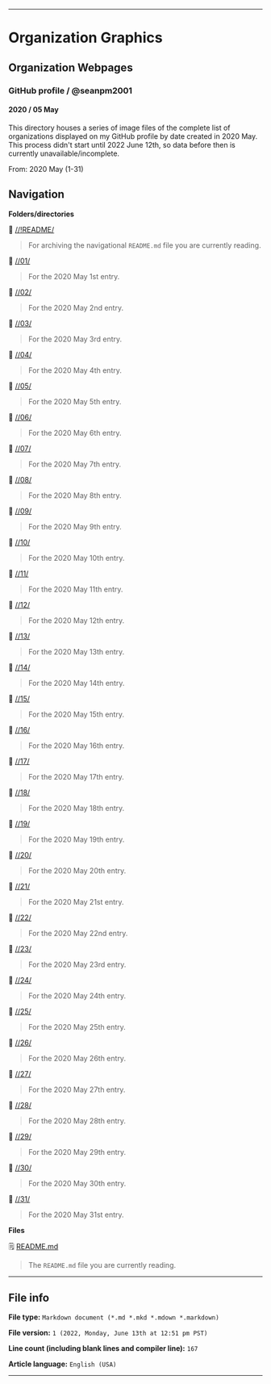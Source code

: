 
***

# Organization Graphics

## Organization Webpages

### GitHub profile / @seanpm2001

#### 2020 / 05 May

This directory houses a series of image files of the complete list of organizations displayed on my GitHub profile by date created in 2020 May. This process didn't start until 2022 June 12th, so data before then is currently unavailable/incomplete.

From: 2020 May (1-31)

## Navigation

**Folders/directories**

📁 [//!README/](/OrganizationGraphics/Organization_webpages/GitHub_Profile/@seanpm2001/2020/05_May/!README/)

> For archiving the navigational `README.md` file you are currently reading.

📁 [//01/](/OrganizationGraphics/Organization_webpages/GitHub_Profile/@seanpm2001/2020/05_May/01/)

> For the 2020 May 1st entry.

📁 [//02/](/OrganizationGraphics/Organization_webpages/GitHub_Profile/@seanpm2001/2020/05_May/02/)

> For the 2020 May 2nd entry.

📁 [//03/](/OrganizationGraphics/Organization_webpages/GitHub_Profile/@seanpm2001/2020/05_May/03/)

> For the 2020 May 3rd entry.

📁 [//04/](/OrganizationGraphics/Organization_webpages/GitHub_Profile/@seanpm2001/2020/05_May/04/)

> For the 2020 May 4th entry.

📁 [//05/](/OrganizationGraphics/Organization_webpages/GitHub_Profile/@seanpm2001/2020/05_May/05/)

> For the 2020 May 5th entry.

📁 [//06/](/OrganizationGraphics/Organization_webpages/GitHub_Profile/@seanpm2001/2020/05_May/06/)

> For the 2020 May 6th entry.

📁 [//07/](/OrganizationGraphics/Organization_webpages/GitHub_Profile/@seanpm2001/2020/05_May/07/)

> For the 2020 May 7th entry.

📁 [//08/](/OrganizationGraphics/Organization_webpages/GitHub_Profile/@seanpm2001/2020/05_May/08/)

> For the 2020 May 8th entry.

📁 [//09/](/OrganizationGraphics/Organization_webpages/GitHub_Profile/@seanpm2001/2020/05_May/09/)

> For the 2020 May 9th entry.

📁 [//10/](/OrganizationGraphics/Organization_webpages/GitHub_Profile/@seanpm2001/2020/05_May/10/)

> For the 2020 May 10th entry.

📁 [//11/](/OrganizationGraphics/Organization_webpages/GitHub_Profile/@seanpm2001/2020/05_May/11/)

> For the 2020 May 11th entry.

📁 [//12/](/OrganizationGraphics/Organization_webpages/GitHub_Profile/@seanpm2001/2020/05_May/12/)

> For the 2020 May 12th entry.

📁 [//13/](/OrganizationGraphics/Organization_webpages/GitHub_Profile/@seanpm2001/2020/05_May/13/)

> For the 2020 May 13th entry.

📁 [//14/](/OrganizationGraphics/Organization_webpages/GitHub_Profile/@seanpm2001/2020/05_May/14/)

> For the 2020 May 14th entry.

📁 [//15/](/OrganizationGraphics/Organization_webpages/GitHub_Profile/@seanpm2001/2020/05_May/15/)

> For the 2020 May 15th entry.

📁 [//16/](/OrganizationGraphics/Organization_webpages/GitHub_Profile/@seanpm2001/2020/05_May/16/)

> For the 2020 May 16th entry.

📁 [//17/](/OrganizationGraphics/Organization_webpages/GitHub_Profile/@seanpm2001/2020/05_May/17/)

> For the 2020 May 17th entry.

📁 [//18/](/OrganizationGraphics/Organization_webpages/GitHub_Profile/@seanpm2001/2020/05_May/18/)

> For the 2020 May 18th entry.

📁 [//19/](/OrganizationGraphics/Organization_webpages/GitHub_Profile/@seanpm2001/2020/05_May/19/)

> For the 2020 May 19th entry.

📁 [//20/](/OrganizationGraphics/Organization_webpages/GitHub_Profile/@seanpm2001/2020/05_May/20/)

> For the 2020 May 20th entry.

📁 [//21/](/OrganizationGraphics/Organization_webpages/GitHub_Profile/@seanpm2001/2020/05_May/21/)

> For the 2020 May 21st entry.

📁 [//22/](/OrganizationGraphics/Organization_webpages/GitHub_Profile/@seanpm2001/2020/05_May/22/)

> For the 2020 May 22nd entry.

📁 [//23/](/OrganizationGraphics/Organization_webpages/GitHub_Profile/@seanpm2001/2020/05_May/23/)

> For the 2020 May 23rd entry.

📁 [//24/](/OrganizationGraphics/Organization_webpages/GitHub_Profile/@seanpm2001/2020/05_May/24/)

> For the 2020 May 24th entry.

📁 [//25/](/OrganizationGraphics/Organization_webpages/GitHub_Profile/@seanpm2001/2020/05_May/25/)

> For the 2020 May 25th entry.

📁 [//26/](/OrganizationGraphics/Organization_webpages/GitHub_Profile/@seanpm2001/2020/05_May/26/)

> For the 2020 May 26th entry.

📁 [//27/](/OrganizationGraphics/Organization_webpages/GitHub_Profile/@seanpm2001/2020/05_May/27/)

> For the 2020 May 27th entry.

📁 [//28/](/OrganizationGraphics/Organization_webpages/GitHub_Profile/@seanpm2001/2020/05_May/28/)

> For the 2020 May 28th entry.

📁 [//29/](/OrganizationGraphics/Organization_webpages/GitHub_Profile/@seanpm2001/2020/05_May/29/)

> For the 2020 May 29th entry.

📁 [//30/](/OrganizationGraphics/Organization_webpages/GitHub_Profile/@seanpm2001/2020/05_May/30/)

> For the 2020 May 30th entry.

📁 [//31/](/OrganizationGraphics/Organization_webpages/GitHub_Profile/@seanpm2001/2020/05_May/31/)

> For the 2020 May 31st entry.

**Files**

🗒️ [README.md](/OrganizationGraphics/Organization_webpages/GitHub_Profile/@seanpm2001/2020/05_May/README.md)

> The `README.md` file you are currently reading.

***

## File info

**File type:** `Markdown document (*.md *.mkd *.mdown *.markdown)`

**File version:** `1 (2022, Monday, June 13th at 12:51 pm PST)`

**Line count (including blank lines and compiler line):** `167`

**Article language:** `English (USA)`

***
